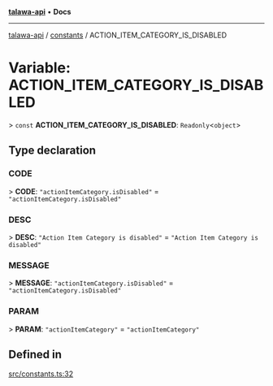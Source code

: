 [**talawa-api**](../../README.md) • **Docs**

***

[talawa-api](../../modules.md) / [constants](../README.md) / ACTION\_ITEM\_CATEGORY\_IS\_DISABLED

# Variable: ACTION\_ITEM\_CATEGORY\_IS\_DISABLED

\> `const` **ACTION\_ITEM\_CATEGORY\_IS\_DISABLED**: `Readonly`\<`object`\>

## Type declaration

### CODE

\> **CODE**: `"actionItemCategory.isDisabled"` = `"actionItemCategory.isDisabled"`

### DESC

\> **DESC**: `"Action Item Category is disabled"` = `"Action Item Category is disabled"`

### MESSAGE

\> **MESSAGE**: `"actionItemCategory.isDisabled"` = `"actionItemCategory.isDisabled"`

### PARAM

\> **PARAM**: `"actionItemCategory"` = `"actionItemCategory"`

## Defined in

[src/constants.ts:32](https://github.com/PalisadoesFoundation/talawa-api/blob/f9e8275b1ddff2d3edcec79ee3b37c07998f6cc3/src/constants.ts#L32)
